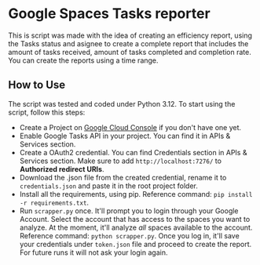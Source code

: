 # Google Spaces Tasks reporter

This is script was made with the idea of creating an efficiency report, using the Tasks status and asignee to create a
complete report that includes the amount of tasks received, amount of tasks completed and completion rate. You can
create the reports using a time range.

## How to Use

The script was tested and coded under Python 3.12. To start using the script, follow this steps:
- Create a Project on [Google Cloud Console](https://console.cloud.google.com/) if you don't have one yet.
- Enable Google Tasks API in your project. You can find it in APIs & Services section.
- Create a OAuth2 credential. You can find Credentials section in APIs & Services section. Make sure to add ``http://localhost:7276/`` to **Authorized redirect URIs**.
- Download the .json file from the created credential, rename it to ``credentials.json`` and paste it in the root project folder.
- Install all the requirements, using pip. Reference command:
```pip install -r requirements.txt```.
- Run ``scrapper.py`` once. It'll prompt you to login through your Google Account. Select the account that has access to the spaces you want to analyze. At the moment, it'll analyze *all* spaces available to the account. Reference command: ```python scrapper.py```. Once you log in, it'll save your credentials under ``token.json`` file and proceed to create the report. For future runs it will not ask your login again.
